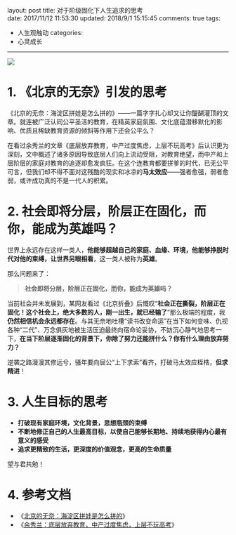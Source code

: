layout: post
title: 对于阶级固化下人生追求的思考  
date: 2017/11/12 11:53:30
updated: 2018/9/1 15:15:45
comments: true
tags:
- 人生观触动
categories:
- 心灵成长

---
<img src="https://eisenhao.coding.net/p/eisenhao/d/eisenhao/git/raw/master/uploads/Social-stratification-and-personal-life-goals.jpg" class="full-image" />

# 1. 《北京的无奈》引发的思考
《北京的无奈：海淀区拼娃是怎么拼的》——一篇字字扎心却又让你醍醐灌顶的文章。就连被广泛认同公平圣洁的教育，在精英家庭氛围、文化底蕴潜移默化的影响、优质且稀缺教育资源的倾斜等作用下还会公平么？
<!-- more -->

在看过余秀兰的文章《底层放弃教育，中产过度焦虑，上层不玩高考》后认识更为深刻，文中概述了诸多原因导致底层人们向上流动受阻，对教育绝望，而中产和上层阶层的家庭对教育的追逐却愈发疯狂。在这个连教育都要拼爹的时代，已无公平可言，但我们却不得不面对这残酷的现实和冰凉的**马太效应**——强者愈强，弱者愈弱，或许成功真的不是一代人的积累。

# 2. 社会即将分层，阶层正在固化，而你，能成为英雄吗？
世界上永远存在这样一类人，**他能够超越自己的家庭、血缘、环境，他能够挣脱时代对他的束缚，让世界另眼相看**，这一类人被称为**英雄**。

那么问题来了：
> **社会即将分层，阶层正在固化，而你，能成为英雄吗？**

当前社会并未发展到，某网友看过《北京折叠》后慨叹“**社会正在撕裂，阶层正在固化！这个社会上，绝大多数的人，刚一出生，就已经输了**”那么极端的程度，我**仍然相信机会永远都存在**。与其无奈地吐槽“读书改变命运”在当下如何变味、仇视各种“二代”、万念俱灰地被生活压迫最终向宿命论妥协，不妨沉心静气地思考一下，**在当下阶层逐渐固化的背景下，你除了努力还能拼什么？你有什么理由放弃努力？**

逆袭之路漫漫其修远兮，骚年要向屈公“上下求索”看齐，打破马太效应桎梏，**但求精进**！

# 3. 人生目标的思考

- **打破现有家庭环境，文化背景，思想瓶颈的束缚**
- **不断地修正自己的人生最高目标，以使自己能够长期地、持续地获得内心最有意义的感受**
- **追求更精致的生活，更深度的价值观念，更高的生命质量**

望与君共勉！

# 4. 参考文档
- 《[北京的无奈：海淀区拼娃是怎么拼的](http://www.360doc.cn/mip/571643947.html)》
- 《[余秀兰：底层放弃教育，中产过度焦虑，上层不玩高考](http://wemedia.ifeng.com/62150036/wemedia.shtml)》
